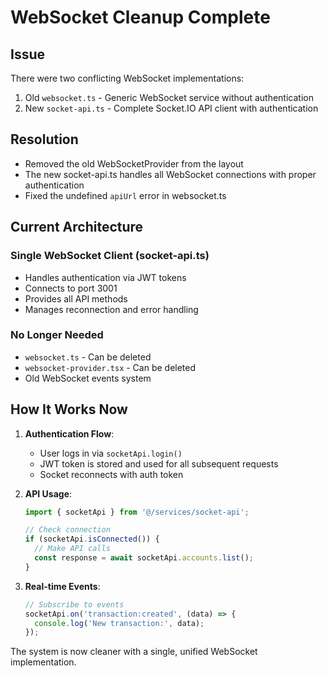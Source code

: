# WebSocket Cleanup Complete

## Issue
There were two conflicting WebSocket implementations:
1. Old `websocket.ts` - Generic WebSocket service without authentication
2. New `socket-api.ts` - Complete Socket.IO API client with authentication

## Resolution
- Removed the old WebSocketProvider from the layout
- The new socket-api.ts handles all WebSocket connections with proper authentication
- Fixed the undefined `apiUrl` error in websocket.ts

## Current Architecture

### Single WebSocket Client (socket-api.ts)
- Handles authentication via JWT tokens
- Connects to port 3001
- Provides all API methods
- Manages reconnection and error handling

### No Longer Needed
- `websocket.ts` - Can be deleted
- `websocket-provider.tsx` - Can be deleted
- Old WebSocket events system

## How It Works Now

1. **Authentication Flow**:
   - User logs in via `socketApi.login()`
   - JWT token is stored and used for all subsequent requests
   - Socket reconnects with auth token

2. **API Usage**:
   ```typescript
   import { socketApi } from '@/services/socket-api';
   
   // Check connection
   if (socketApi.isConnected()) {
     // Make API calls
     const response = await socketApi.accounts.list();
   }
   ```

3. **Real-time Events**:
   ```typescript
   // Subscribe to events
   socketApi.on('transaction:created', (data) => {
     console.log('New transaction:', data);
   });
   ```

The system is now cleaner with a single, unified WebSocket implementation.